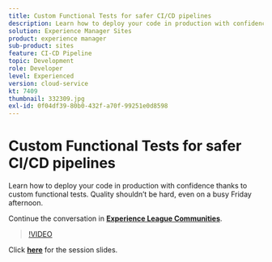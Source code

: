 ```yaml
---
title: Custom Functional Tests for safer CI/CD pipelines
description: Learn how to deploy your code in production with confidence thanks to custom functional tests. Quality shouldn’t be hard, even on a busy Friday afternoon.
solution: Experience Manager Sites
product: experience manager
sub-product: sites
feature: CI-CD Pipeline
topic: Development
role: Developer
level: Experienced
version: cloud-service
kt: 7409
thumbnail: 332309.jpg
exl-id: 0f04df39-80b0-432f-a70f-99251e0d8598
---
```

# Custom Functional Tests for safer CI/CD pipelines

Learn how to deploy your code in production with confidence thanks to custom functional tests. Quality shouldn’t be hard, even on a busy Friday afternoon.

Continue the conversation in **[Experience League Communities](http://adobe.ly/36Yd3v6)**.

>[!VIDEO](https://video.tv.adobe.com/v/332309/?quality=12&learn=on&hidetitle=true)

Click **[here](/help/events/assets/custom-functional-tests-cicd.pdf)** for the session slides.
